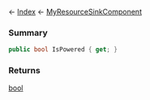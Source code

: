 ← [Index](Api-Index) ← [MyResourceSinkComponent](Sandbox.Game.EntityComponents.MyResourceSinkComponent)

### Summary

```csharp
public bool IsPowered { get; }
```

### Returns

[bool](https://docs.microsoft.com/en-us/dotnet/api/system.boolean?view=netframework-4.6)

